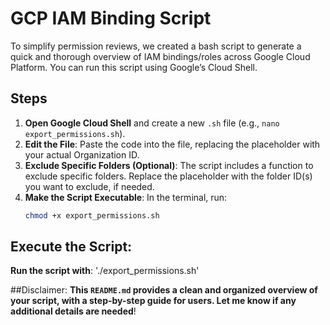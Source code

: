 # GCP IAM Binding Script

To simplify permission reviews, we created a bash script to generate a quick and thorough overview of IAM bindings/roles across Google Cloud Platform. You can run this script using Google’s Cloud Shell.

## Steps

1. **Open Google Cloud Shell** and create a new `.sh` file (e.g., `nano export_permissions.sh`).
2. **Edit the File**: Paste the code into the file, replacing the placeholder with your actual Organization ID.
3. **Exclude Specific Folders (Optional)**: The script includes a function to exclude specific folders. Replace the placeholder with the folder ID(s) you want to exclude, if needed.
4. **Make the Script Executable**: In the terminal, run:
   ```bash
   chmod +x export_permissions.sh

## Execute the Script:
**Run the script with**: './export_permissions.sh'

##Disclaimer:
**This `README.md` provides a clean and organized overview of your script, with a step-by-step guide for users. Let me know if any additional details are needed**!
